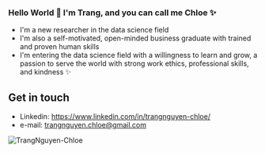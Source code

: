 ### Hello World 👋 I'm Trang, and you can call me Chloe ✨

- I'm a new researcher in the data science field
- I'm also a self-motivated, open-minded business graduate with trained and proven human skills
- I'm entering the data science field with a willingness to learn and grow, a passion to serve the world with strong work ethics, professional skills, and kindness ✨

## Get in touch
* Linkedin: https://www.linkedin.com/in/trangnguyen-chloe/
* e-mail: trangnguyen.chloe@gmail.com

![TrangNguyen-Chloe](https://github-readme-stats.vercel.app/api/top-langs/?username=CharalambosIoannou&theme=tokyonight)

